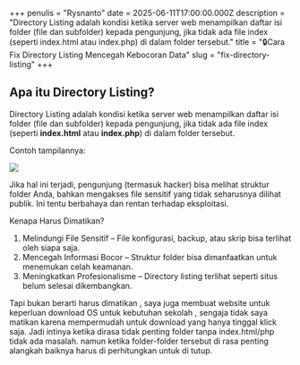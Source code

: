 +++
penulis = "Rysnanto"
date = 2025-06-11T17:00:00.000Z
description = "Directory Listing adalah kondisi ketika server web menampilkan daftar isi folder (file dan subfolder) kepada pengunjung, jika tidak ada file index (seperti index.html atau index.php) di dalam folder tersebut."
title = "🔒Cara Fix Directory Listing Mencegah Kebocoran Data"
slug = "fix-directory-listing"
+++

## Apa itu Directory Listing?

Directory Listing adalah kondisi ketika server web menampilkan daftar isi folder (file dan subfolder) kepada pengunjung, jika tidak ada file index (seperti **index.html** atau **index.php**) di dalam folder tersebut.

Contoh tampilannya:

![](</tutorial/Screenshot 2025-06-12 105005.png>)

Jika hal ini terjadi, pengunjung (termasuk hacker) bisa melihat struktur folder Anda, bahkan mengakses file sensitif yang tidak seharusnya dilihat publik. Ini tentu berbahaya dan rentan terhadap eksploitasi.


Kenapa Harus Dimatikan?

1. Melindungi File Sensitif – File konfigurasi, backup, atau skrip bisa terlihat oleh siapa saja.
2. Mencegah Informasi Bocor – Struktur folder bisa dimanfaatkan untuk menemukan celah keamanan.
3. Meningkatkan Profesionalisme – Directory listing terlihat seperti situs belum selesai dikembangkan.

Tapi bukan berarti harus dimatikan , saya juga membuat website untuk keperluan download OS untuk kebutuhan sekolah , sengaja tidak saya matikan karena mempermudah untuk download yang hanya tinggal klick saja. Jadi intinya ketika dirasa tidak penting folder tanpa index.html/php tidak ada masalah. namun ketika folder-folder tersebut di rasa penting alangkah baiknya harus di perhitungkan untuk di tutup.

